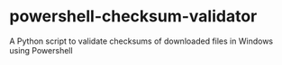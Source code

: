 # powershell-checksum-validator
A Python script to validate checksums of downloaded files in Windows using Powershell
